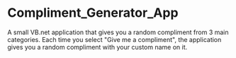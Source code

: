 # Compliment_Generator_App
A small VB.net application that gives you a random compliment from 3 main categories. Each time you select "Give me a compliment", the application gives you a random compliment with your custom name on it.
